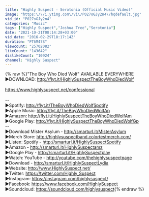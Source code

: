 ```yaml
---
title: "Highly Suspect - Serotonia (Official Music Video)"
image: "https:\/\/i.ytimg.com\/vi\/P027oGJy2n4\/hqdefault.jpg"
vid_id: "P027oGJy2n4"
categories: "Music"
tags: ["Highly Suspect","Joshua Tree","Serotonia"]
date: "2021-10-21T08:14:28+03:00"
vid_date: "2016-02-29T18:17:14Z"
duration: "PT6M47S"
viewcount: "25702082"
likeCount: "143642"
dislikeCount: "10924"
channel: "Highly Suspect"
---
```

{% raw %}&quot;The Boy Who Died Wolf&quot; AVAILABLE EVERYWHERE<br />►DOWNLOAD: <a rel="nofollow" target="blank" href="http://flyt.it/HighlySuspectTheBoyWhoDiedWolf">http://flyt.it/HighlySuspectTheBoyWhoDiedWolf</a><br /><br /><a rel="nofollow" target="blank" href="https://www.highlysuspect.net/confessional">https://www.highlysuspect.net/confessional</a><br /><br />--<br />►Spotify: <a rel="nofollow" target="blank" href="http://flyt.it/TheBoyWhoDiedWolfSpotify">http://flyt.it/TheBoyWhoDiedWolfSpotify</a><br />►Apple Music: <a rel="nofollow" target="blank" href="http://flyt.it/TheBoyWhoDiedWolfAp">http://flyt.it/TheBoyWhoDiedWolfAp</a><br />►Amazon: <a rel="nofollow" target="blank" href="http://flyt.it/HighlySuspectTheBoyWhoDiedWolfAm">http://flyt.it/HighlySuspectTheBoyWhoDiedWolfAm</a><br />►Google Play: <a rel="nofollow" target="blank" href="http://flyt.it/HighlySuspectTheBoyWhoDiedWolfGp">http://flyt.it/HighlySuspectTheBoyWhoDiedWolfGp</a><br />--<br />►Download Mister Asylum - <a rel="nofollow" target="blank" href="http://smarturl.it/MisterAsylum">http://smarturl.it/MisterAsylum</a><br />►Merch Store: <a rel="nofollow" target="blank" href="http://highlysuspectband.colortestmerch.com/">http://highlysuspectband.colortestmerch.com/</a><br />►Listen: Spotify - <a rel="nofollow" target="blank" href="http://smarturl.it/HighlySuspectSpotify">http://smarturl.it/HighlySuspectSpotify</a><br />►Amazon - <a rel="nofollow" target="blank" href="http://smarturl.it/HighlySuspectamz">http://smarturl.it/HighlySuspectamz</a><br />►Google Play - <a rel="nofollow" target="blank" href="http://smarturl.it/HighlySuspectplay">http://smarturl.it/HighlySuspectplay</a><br />►Watch: YouTube - <a rel="nofollow" target="blank" href="http://youtube.com/thehighlysuspectpage">http://youtube.com/thehighlysuspectpage</a><br />►Download - <a rel="nofollow" target="blank" href="http://smarturl.it/HighlySuspectLydia">http://smarturl.it/HighlySuspectLydia</a><br />►Website: <a rel="nofollow" target="blank" href="http://www.HighlySuspect.net/">http://www.HighlySuspect.net/</a><br />►Twitter: <a rel="nofollow" target="blank" href="https://twitter.com/Highly_Suspect">https://twitter.com/Highly_Suspect</a><br />►Instagram: <a rel="nofollow" target="blank" href="https://instagram.com/highlysuspect/">https://instagram.com/highlysuspect/</a><br />►Facebook: <a rel="nofollow" target="blank" href="https://www.facebook.com/HighlySuspect">https://www.facebook.com/HighlySuspect</a><br />►Soundcloud: <a rel="nofollow" target="blank" href="https://soundcloud.com/highlysuspect">https://soundcloud.com/highlysuspect</a>{% endraw %}
